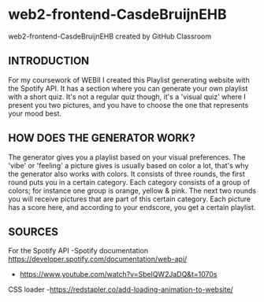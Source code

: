 # web2-frontend-CasdeBruijnEHB
web2-frontend-CasdeBruijnEHB created by GitHub Classroom

INTRODUCTION
------------

For my coursework of WEBII I created this Playlist generating website with the Spotify API. It has a section where you can generate your own playlist with a short quiz. It's not a regular quiz though, it's a 'visual quiz' where I present you two pictures, and you have to choose the one that represents your mood best.

HOW DOES THE GENERATOR WORK?
------------

The generator gives you a playlist based on your visual preferences. The 'vibe' or 'feeling' a picture gives is usually based on color a lot, that's why the generator also works with colors.
It consists of three rounds, the first round puts you in a certain category. Each category consists of a group of colors; for instance one group is orange, yellow & pink. 
The next two rounds you will receive pictures that are part of this certain category. Each picture has a score here, and according to your endscore, you get a certain playlist.

SOURCES
------------

For the Spotify API
-Spotify documentation https://developer.spotify.com/documentation/web-api/
- https://www.youtube.com/watch?v=SbelQW2JaDQ&t=1070s

CSS loader
-https://redstapler.co/add-loading-animation-to-website/
